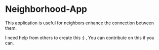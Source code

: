 # Neighborhood-App
This application is useful for neighbors enhance the connection between them.

I need help from others to create this :) , You can contribute on this if you can.
